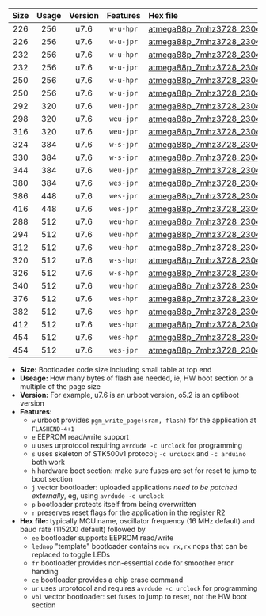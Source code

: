 |Size|Usage|Version|Features|Hex file|
|:-:|:-:|:-:|:-:|:--|
|226|256|u7.6|`w-u-hpr`|[atmega88p_7mhz3728_230400bps_ur.hex](https://raw.githubusercontent.com/stefanrueger/urboot/main/atmega88p_7mhz3728_230400bps_ur.hex)|
|226|256|u7.6|`w-u-jpr`|[atmega88p_7mhz3728_230400bps_ur_vbl.hex](https://raw.githubusercontent.com/stefanrueger/urboot/main/atmega88p_7mhz3728_230400bps_ur_vbl.hex)|
|232|256|u7.6|`w-u-hpr`|[atmega88p_7mhz3728_230400bps_lednop_ur.hex](https://raw.githubusercontent.com/stefanrueger/urboot/main/atmega88p_7mhz3728_230400bps_lednop_ur.hex)|
|232|256|u7.6|`w-u-jpr`|[atmega88p_7mhz3728_230400bps_lednop_ur_vbl.hex](https://raw.githubusercontent.com/stefanrueger/urboot/main/atmega88p_7mhz3728_230400bps_lednop_ur_vbl.hex)|
|250|256|u7.6|`w-u-hpr`|[atmega88p_7mhz3728_230400bps_lednop_fr_ur.hex](https://raw.githubusercontent.com/stefanrueger/urboot/main/atmega88p_7mhz3728_230400bps_lednop_fr_ur.hex)|
|250|256|u7.6|`w-u-jpr`|[atmega88p_7mhz3728_230400bps_lednop_fr_ur_vbl.hex](https://raw.githubusercontent.com/stefanrueger/urboot/main/atmega88p_7mhz3728_230400bps_lednop_fr_ur_vbl.hex)|
|292|320|u7.6|`weu-jpr`|[atmega88p_7mhz3728_230400bps_ee_ur_vbl.hex](https://raw.githubusercontent.com/stefanrueger/urboot/main/atmega88p_7mhz3728_230400bps_ee_ur_vbl.hex)|
|298|320|u7.6|`weu-jpr`|[atmega88p_7mhz3728_230400bps_ee_lednop_ur_vbl.hex](https://raw.githubusercontent.com/stefanrueger/urboot/main/atmega88p_7mhz3728_230400bps_ee_lednop_ur_vbl.hex)|
|316|320|u7.6|`weu-jpr`|[atmega88p_7mhz3728_230400bps_ee_lednop_fr_ur_vbl.hex](https://raw.githubusercontent.com/stefanrueger/urboot/main/atmega88p_7mhz3728_230400bps_ee_lednop_fr_ur_vbl.hex)|
|324|384|u7.6|`w-s-jpr`|[atmega88p_7mhz3728_230400bps_vbl.hex](https://raw.githubusercontent.com/stefanrueger/urboot/main/atmega88p_7mhz3728_230400bps_vbl.hex)|
|330|384|u7.6|`w-s-jpr`|[atmega88p_7mhz3728_230400bps_lednop_vbl.hex](https://raw.githubusercontent.com/stefanrueger/urboot/main/atmega88p_7mhz3728_230400bps_lednop_vbl.hex)|
|344|384|u7.6|`weu-jpr`|[atmega88p_7mhz3728_230400bps_ee_lednop_fr_ce_ur_vbl.hex](https://raw.githubusercontent.com/stefanrueger/urboot/main/atmega88p_7mhz3728_230400bps_ee_lednop_fr_ce_ur_vbl.hex)|
|380|384|u7.6|`wes-jpr`|[atmega88p_7mhz3728_230400bps_ee_vbl.hex](https://raw.githubusercontent.com/stefanrueger/urboot/main/atmega88p_7mhz3728_230400bps_ee_vbl.hex)|
|386|448|u7.6|`wes-jpr`|[atmega88p_7mhz3728_230400bps_ee_lednop_vbl.hex](https://raw.githubusercontent.com/stefanrueger/urboot/main/atmega88p_7mhz3728_230400bps_ee_lednop_vbl.hex)|
|416|448|u7.6|`wes-jpr`|[atmega88p_7mhz3728_230400bps_ee_lednop_fr_vbl.hex](https://raw.githubusercontent.com/stefanrueger/urboot/main/atmega88p_7mhz3728_230400bps_ee_lednop_fr_vbl.hex)|
|288|512|u7.6|`weu-hpr`|[atmega88p_7mhz3728_230400bps_ee_ur.hex](https://raw.githubusercontent.com/stefanrueger/urboot/main/atmega88p_7mhz3728_230400bps_ee_ur.hex)|
|294|512|u7.6|`weu-hpr`|[atmega88p_7mhz3728_230400bps_ee_lednop_ur.hex](https://raw.githubusercontent.com/stefanrueger/urboot/main/atmega88p_7mhz3728_230400bps_ee_lednop_ur.hex)|
|312|512|u7.6|`weu-hpr`|[atmega88p_7mhz3728_230400bps_ee_lednop_fr_ur.hex](https://raw.githubusercontent.com/stefanrueger/urboot/main/atmega88p_7mhz3728_230400bps_ee_lednop_fr_ur.hex)|
|320|512|u7.6|`w-s-hpr`|[atmega88p_7mhz3728_230400bps.hex](https://raw.githubusercontent.com/stefanrueger/urboot/main/atmega88p_7mhz3728_230400bps.hex)|
|326|512|u7.6|`w-s-hpr`|[atmega88p_7mhz3728_230400bps_lednop.hex](https://raw.githubusercontent.com/stefanrueger/urboot/main/atmega88p_7mhz3728_230400bps_lednop.hex)|
|340|512|u7.6|`weu-hpr`|[atmega88p_7mhz3728_230400bps_ee_lednop_fr_ce_ur.hex](https://raw.githubusercontent.com/stefanrueger/urboot/main/atmega88p_7mhz3728_230400bps_ee_lednop_fr_ce_ur.hex)|
|376|512|u7.6|`wes-hpr`|[atmega88p_7mhz3728_230400bps_ee.hex](https://raw.githubusercontent.com/stefanrueger/urboot/main/atmega88p_7mhz3728_230400bps_ee.hex)|
|382|512|u7.6|`wes-hpr`|[atmega88p_7mhz3728_230400bps_ee_lednop.hex](https://raw.githubusercontent.com/stefanrueger/urboot/main/atmega88p_7mhz3728_230400bps_ee_lednop.hex)|
|412|512|u7.6|`wes-hpr`|[atmega88p_7mhz3728_230400bps_ee_lednop_fr.hex](https://raw.githubusercontent.com/stefanrueger/urboot/main/atmega88p_7mhz3728_230400bps_ee_lednop_fr.hex)|
|454|512|u7.6|`wes-hpr`|[atmega88p_7mhz3728_230400bps_ee_lednop_fr_ce.hex](https://raw.githubusercontent.com/stefanrueger/urboot/main/atmega88p_7mhz3728_230400bps_ee_lednop_fr_ce.hex)|
|454|512|u7.6|`wes-jpr`|[atmega88p_7mhz3728_230400bps_ee_lednop_fr_ce_vbl.hex](https://raw.githubusercontent.com/stefanrueger/urboot/main/atmega88p_7mhz3728_230400bps_ee_lednop_fr_ce_vbl.hex)|

- **Size:** Bootloader code size including small table at top end
- **Useage:** How many bytes of flash are needed, ie, HW boot section or a multiple of the page size
- **Version:** For example, u7.6 is an urboot version, o5.2 is an optiboot version
- **Features:**
  + `w` urboot provides `pgm_write_page(sram, flash)` for the application at `FLASHEND-4+1`
  + `e` EEPROM read/write support
  + `u` uses urprotocol requiring `avrdude -c urclock` for programming
  + `s` uses skeleton of STK500v1 protocol; `-c urclock` and `-c arduino` both work
  + `h` hardware boot section: make sure fuses are set for reset to jump to boot section
  + `j` vector bootloader: uploaded applications *need to be patched externally*, eg, using `avrdude -c urclock`
  + `p` bootloader protects itself from being overwritten
  + `r` preserves reset flags for the application in the register R2
- **Hex file:** typically MCU name, oscillator frequency (16 MHz default) and baud rate (115200 default) followed by
  + `ee` bootloader supports EEPROM read/write
  + `lednop` "template" bootloader contains `mov rx,rx` nops that can be replaced to toggle LEDs
  + `fr` bootloader provides non-essential code for smoother error handing
  + `ce` bootloader provides a chip erase command
  + `ur` uses urprotocol and requires `avrdude -c urclock` for programming
  + `vbl` vector bootloader: set fuses to jump to reset, not the HW boot section
